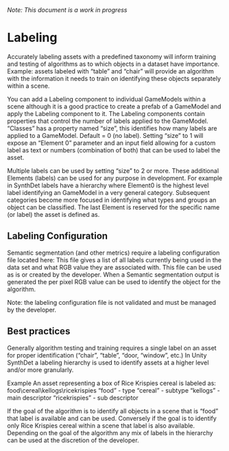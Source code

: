_Note: This document is a work in progress_

# Labeling
Accurately labeling assets with a predefined taxonomy will inform training and testing of algorithms as to which objects in a dataset have importance. Example: assets labeled with “table” and “chair” will provide an algorithm with the information it needs to train on identifying these objects separately within a scene.

You can add a Labeling component to individual GameModels within a scene although it is a good practice to create a prefab of a GameModel and apply the Labeling component to it.
The Labeling components contain properties that control the number of labels applied to the GameModel. “Classes” has a property named “size”, this identifies how many labels are applied to a GameModel. Default = 0 (no label). Setting “size” to 1 will expose an “Element 0” parameter and an input field allowing for a custom label as text or numbers (combination of both) that can be used to label the asset.

Multiple labels can be used by setting “size” to 2 or more. These additional Elements (labels) can be used for any purpose in development. For example in SynthDet labels have a hierarchy where Element0 is the highest level label identifying an GameModel in a very general category. Subsequent categories become more focused in identifying what types and groups an object can be classified. The last Element is reserved for the specific name (or label) the asset is defined as.

## Labeling Configuration
Semantic segmentation (and other metrics) require a labeling configuration file located here: 
This file gives a list of all labels currently being used in the data set and what RGB value they are associated with. This file can be used as is or created by the developer. When a Semantic segmentation output is generated the per pixel RGB value can be used to identify the object for the algorithm.

Note: the labeling configuration file is not validated and must be managed by the developer.

## Best practices
Generally algorithm testing and training requires a single label on an asset for proper identification (“chair”, “table”, “door, “window”, etc.) In Unity SynthDet a labeling hierarchy is used to identify assets at a higher level and/or more granularly.

Example
An asset representing a box of Rice Krispies cereal is labeled as: food\cereal\kellogs\ricekrispies
“food” - type
“cereal” - subtype
“kellogs” - main descriptor
“ricekrispies” - sub descriptor

If the goal of the algorithm is to identify all objects in a scene that is “food” that label is available and can be used. Conversely if the goal is to identify only Rice Krispies cereal within a scene that label is also available. Depending on the goal of the algorithm any mix of labels in the hierarchy can be used at the discretion of the developer.